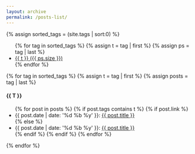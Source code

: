 ```yaml
---
layout: archive
permalink: /posts-list/
---
```


{% assign sorted_tags = (site.tags | sort:0) %}
<ul class="tag-box">
	{% for tag in sorted_tags %}
		{% assign t = tag | first %}
		{% assign ps = tag | last %}
		<li><a href="#{{ t | downcase }}">{{ t }} <span class="size">({{ ps.size }})</span></a></li>
	{% endfor %}
</ul>

{% for tag in sorted_tags %}
  {% assign t = tag | first %}
  {% assign posts = tag | last %}
  <div style="text-transform:capitalize;">
    <h4 id="{{ t | downcase }}">{{ t }}</h4>
  </div>
  <ul>
  {% for post in posts %}
    {% if post.tags contains t %}
      {% if post.link %}
        <li>
          <span class="date">{{ post.date | date: '%d %b %y' }}</span>:  <a href="{{ post.link }}">{{ post.title }}</a>
        </li>
      {% else %}
        <li>
          <span class="date">{{ post.date | date: '%d %b %y' }}</span>:  <a href="{{ post.url }}">{{ post.title }}</a>
        </li>
      {% endif %}
    {% endif %}
  {% endfor %}
  </ul>
{% endfor %}
